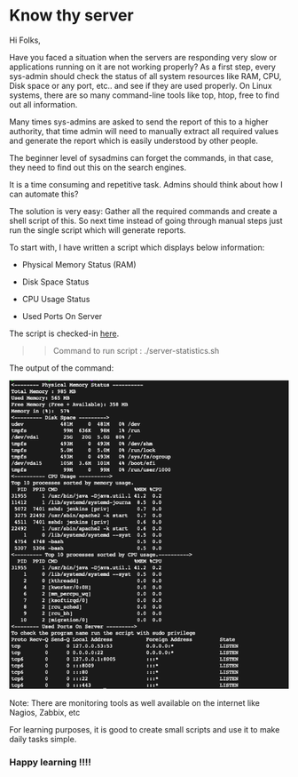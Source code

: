 # Know thy server 

Hi Folks,

Have you faced a situation when the servers are responding very slow or applications running on it are not working properly?
As a first step, every sys-admin should check the status of all system resources like RAM, CPU, Disk space or any port, etc.. and see if they are used properly.
On Linux systems, there are so many command-line tools like top, htop, free to find out all information. 

Many times sys-admins are asked to send the report of this to a higher authority, that time admin will need to manually extract all required values and generate the report which is easily understood by other people.

The beginner level of sysadmins can forget the commands, in that case, they need to find out this on the search engines.

It is a time consuming and repetitive task. Admins should think about how I can automate this? 

The solution is very easy: Gather all the required commands and create a shell script of this. So next time instead of going through manual steps just run the single script which will generate reports.

To start with, I have written a script which displays below information:

+ Physical Memory Status (RAM)

+ Disk Space Status

+ CPU Usage Status

+ Used Ports On Server

The script is checked-in [here](https://github.com/Krishwaidande/Shell-Scripting/blob/master/server-statistics.sh).

>> Command to run script : ./server-statistics.sh

The output of the command:

![Server-Statistics](server-statistics.png)

Note: There are monitoring tools as well available on the internet like Nagios, Zabbix, etc 

For learning purposes, it is good to create small scripts and use it to make daily tasks simple.

### Happy learning !!!!
